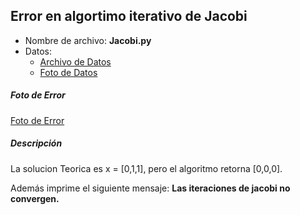 
## Error en algortimo iterativo de Jacobi
* Nombre de archivo: **Jacobi.py**
* Datos:
  * [Archivo de Datos](https://github.com/glozanoa/algorithm-bugs/blob/master/ejemplo_bug/datos_bug)
  * [Foto de Datos](https://github.com/glozanoa/algorithm-bugs/blob/master/ejemplo_bug/datos_bug.png)

##### Foto de Error
[Foto de Error](https://github.com/glozanoa/algorithm-bugs/blob/master/ejemplo_bug/foto_bug.png)


##### Descripción
La solucion Teorica es x = [0,1,1], pero el algoritmo retorna [0,0,0].

Además imprime el siguiente mensaje:   **Las iteraciones de jacobi no convergen.**
